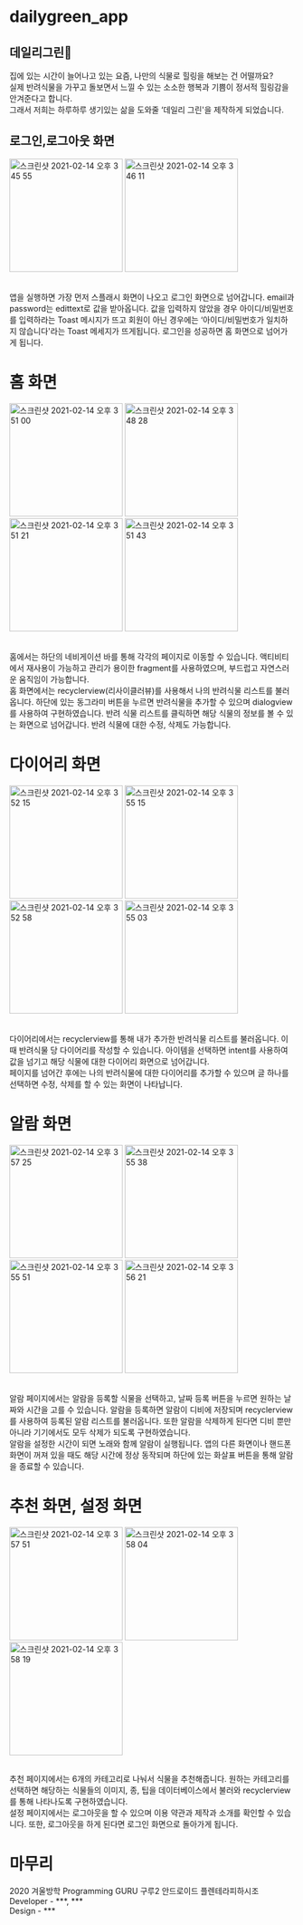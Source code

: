 # dailygreen_app

## 데일리그린🌱
집에 있는 시간이 늘어나고 있는 요즘, 나만의 식물로 힐링을 해보는 건 어떨까요?  
실제 반려식물을 가꾸고 돌보면서 느낄 수 있는 소소한 행복과 기쁨이 정서적 힐링감을 안겨준다고 합니다.   
그래서 저희는 하루하루 생기있는 삶을 도와줄 ‘데일리 그린'을 제작하게 되었습니다.

## 로그인,로그아웃 화면
<p>
<img width="200" alt="스크린샷 2021-02-14 오후 3 45 55" src="https://user-images.githubusercontent.com/61643122/107870778-c3b2c480-6ede-11eb-9eec-14ad94461ebb.png">
<img width="200" alt="스크린샷 2021-02-14 오후 3 46 11" src="https://user-images.githubusercontent.com/61643122/107870807-02487f00-6edf-11eb-8021-e5af6f7f7353.png">
</p>
<br>
앱을 실행하면 가장 먼저 스플래시 화면이 나오고 로그인 화면으로 넘어갑니다.
email과 password는 edittext로 값을 받아옵니다. 값을 입력하지 않았을 경우 아이디/비밀번호를 입력하라는 Toast 메시지가 뜨고 회원이 아닌 경우에는 ‘아이디/비밀번호가 일치하지 않습니다'라는 
Toast 메세지가 뜨게됩니다. 로그인을 성공하면 홈 화면으로 넘어가게 됩니다.

# 홈 화면
<p>
<img width="200" alt="스크린샷 2021-02-14 오후 3 51 00" src="https://user-images.githubusercontent.com/61643122/107870864-b3e7b000-6edf-11eb-96bd-5709ae188bbc.png">
<img width="200" alt="스크린샷 2021-02-14 오후 3 48 28" src="https://user-images.githubusercontent.com/61643122/107870866-c366f900-6edf-11eb-9340-d6e2a37aee07.png">
<img width="200" alt="스크린샷 2021-02-14 오후 3 51 21" src="https://user-images.githubusercontent.com/61643122/107870871-d4b00580-6edf-11eb-9e34-9c9be4351748.png">
<img width="200" alt="스크린샷 2021-02-14 오후 3 51 43" src="https://user-images.githubusercontent.com/61643122/107870884-eb565c80-6edf-11eb-8ebe-29e81051dd84.png">
</p>
<br>
홈에서는 하단의 네비게이션 바를 통해 각각의 페이지로 이동할 수 있습니다. 액티비티에서 재사용이 가능하고 관리가 용이한 fragment를 사용하였으며, 부드럽고 자연스러운 움직임이 가능합니다. <br>
홈 화면에서는 recyclerview(리사이클러뷰)를 사용해서 나의 반려식물 리스트를 불러옵니다. 하단에 있는 동그라미 버튼을 누르면  반려식물을 추가할 수 있으며 dialogview를 사용하여 구현하였습니다. 반려 식물 리스트를 클릭하면 해당 식물의 정보를 볼 수 있는 화면으로 넘어갑니다.
반려 식물에 대한 수정, 삭제도 가능합니다.

# 다이어리 화면
<p>
<img width="200" alt="스크린샷 2021-02-14 오후 3 52 15" src="https://user-images.githubusercontent.com/61643122/107870924-5acc4c00-6ee0-11eb-94f6-f11985f3f28b.png">
<img width="200" alt="스크린샷 2021-02-14 오후 3 55 15" src="https://user-images.githubusercontent.com/61643122/107870928-6b7cc200-6ee0-11eb-8b52-ae07aec9ce58.png">
<img width="200" alt="스크린샷 2021-02-14 오후 3 52 58" src="https://user-images.githubusercontent.com/61643122/107870931-7172a300-6ee0-11eb-907d-a8d5d265c816.png">
<img width="200" alt="스크린샷 2021-02-14 오후 3 55 03" src="https://user-images.githubusercontent.com/61643122/107870927-6750a480-6ee0-11eb-9b70-e5b9e3c8ef17.png">
</p>
<br>
다이어리에서는  recyclerview를 통해 내가 추가한 반려식물 리스트를 불러옵니다. 이 때 반려식물 당 다이어리를 작성할 수 있습니다. 아이템을 선택하면 intent를 사용하여 값을 넘기고 해당 식물에 대한 다이어리 화면으로 넘어갑니다.<br>
페이지를 넘어간 후에는 나의 반려식물에 대한 다이어리를 추가할 수 있으며 글 하나를 선택하면 수정, 삭제를 할 수 있는 화면이 나타납니다.

# 알람 화면
<p>
<img width="200" alt="스크린샷 2021-02-14 오후 3 57 25" src="https://user-images.githubusercontent.com/61643122/107870992-037aab80-6ee1-11eb-9f79-c5fb37ea03ef.png">
<img width="200" alt="스크린샷 2021-02-14 오후 3 55 38" src="https://user-images.githubusercontent.com/61643122/107870994-09708c80-6ee1-11eb-8904-7903e45b7677.png">
<img width="200" alt="스크린샷 2021-02-14 오후 3 55 51" src="https://user-images.githubusercontent.com/61643122/107870996-0b3a5000-6ee1-11eb-9652-58fa4e000614.png">
<img width="200" alt="스크린샷 2021-02-14 오후 3 56 21" src="https://user-images.githubusercontent.com/61643122/107870993-05dd0580-6ee1-11eb-94a0-d2b0831cd81d.png">
</p>
<br>
알람 페이지에서는  알람을 등록할 식물을 선택하고, 날짜 등록 버튼을 누르면 원하는 날짜와 시간을 고를 수 있습니다. 알람을 등록하면 알람이 디비에 저장되며 recyclerview를 사용하여 등록된 알람 리스트를 불러옵니다. 
또한 알람을 삭제하게 된다면 디비 뿐만 아니라 기기에서도 모두 삭제가 되도록 구현하였습니다. <br>
알람을 설정한 시간이 되면 노래와 함께 알람이 실행됩니다. 앱의 다른 화면이나 핸드폰 화면이 꺼져 있을 때도 해당 시간에 정상 동작되며 하단에 있는 화살표 버튼을 통해 알람을 종료할 수 있습니다.

# 추천 화면, 설정 화면
<p>
<img width="200" alt="스크린샷 2021-02-14 오후 3 57 51" src="https://user-images.githubusercontent.com/61643122/107871029-6a986000-6ee1-11eb-9ecb-25a0c6fad811.png">
<img width="200" alt="스크린샷 2021-02-14 오후 3 58 04" src="https://user-images.githubusercontent.com/61643122/107871031-6c622380-6ee1-11eb-86ad-ffb15d3df5d2.png">
<img width="200" alt="스크린샷 2021-02-14 오후 3 58 19" src="https://user-images.githubusercontent.com/61643122/107871043-784de580-6ee1-11eb-8a72-a66810423048.png">
</p>
<br>
추천 페이지에서는 6개의 카테고리로 나눠서 식물을 추천해줍니다. 원하는 카테고리를 선택하면 해당하는 식물들의 이미지, 종, 팁을 데이터베이스에서 불러와 recyclerview를 통해 나타나도록 구현하였습니다. <br>
설정 페이지에서는 로그아웃을 할 수 있으며 이용 약관과 제작과 소개를 확인할 수 있습니다. 또한, 로그아웃을 하게 된다면 로그인 화면으로 돌아가게 됩니다. 

# 마무리
2020 겨울방학 Programming GURU 구루2 안드로이드 플렌테라피하시조 <br>
Developer - ***, *** <br>
Design - ***

